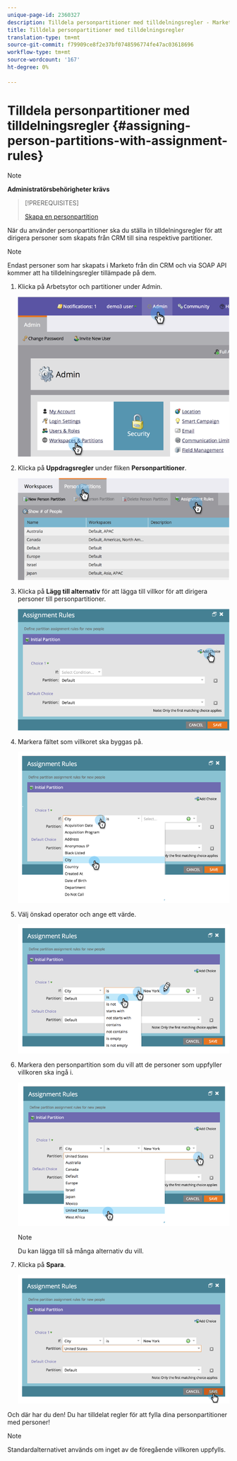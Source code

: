 ```yaml
---
unique-page-id: 2360327
description: Tilldela personpartitioner med tilldelningsregler - Marketo-dokument - Produktdokumentation
title: Tilldela personpartitioner med tilldelningsregler
translation-type: tm+mt
source-git-commit: f79909ce8f2e37bf0748596774fe47ac03618696
workflow-type: tm+mt
source-wordcount: '167'
ht-degree: 0%

---
```



# Tilldela personpartitioner med tilldelningsregler {#assigning-person-partitions-with-assignment-rules}

>[!NOTE]
>
>**Administratörsbehörigheter krävs**

>[!PREREQUISITES]
>
>[Skapa en personpartition](/help/marketo/product-docs/administration/workspaces-and-person-partitions/create-a-person-partition.md)

När du använder personpartitioner ska du ställa in tilldelningsregler för att dirigera personer som skapats från CRM till sina respektive partitioner.

>[!NOTE]
>
>Endast personer som har skapats i Marketo från din CRM och via SOAP API kommer att ha tilldelningsregler tillämpade på dem.

1. Klicka på Arbetsytor och partitioner under Admin.

   ![](assets/image2014-9-17-10-3a32-3a55.png)

1. Klicka på **Uppdragsregler** under fliken **Personpartitioner**.

   ![](assets/two-6.png)

1. Klicka på **Lägg till alternativ** för att lägga till villkor för att dirigera personer till personpartitioner.

   ![](assets/three-6.png)

1. Markera fältet som villkoret ska byggas på.

   ![](assets/four-5.png)

1. Välj önskad operator och ange ett värde.

   ![](assets/five-1.png)

1. Markera den personpartition som du vill att de personer som uppfyller villkoren ska ingå i.

   ![](assets/six-1.png)

   >[!NOTE]
   >
   >Du kan lägga till så många alternativ du vill.

1. Klicka på **Spara**.

   ![](assets/seven.png)

Och där har du den! Du har tilldelat regler för att fylla dina personpartitioner med personer!

>[!NOTE]
>
>Standardalternativet används om inget av de föregående villkoren uppfylls.
